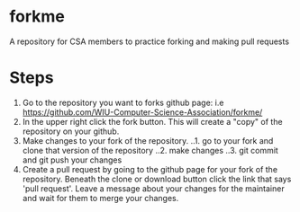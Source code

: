 # forkme
A repository for CSA members to practice forking and making pull requests


# Steps

1. Go to the repository you want to forks github page: i.e https://github.com/WIU-Computer-Science-Association/forkme/
2. In the upper right click the fork button. This will create a "copy" of the repository on your github. 
3. Make changes to your fork of the repository. 
..1. go to your fork and clone that version of the repository
..2. make changes
..3. git commit and git push your changes
4. Create a pull request by going to the github page for your fork of the repository.  Beneath the clone or download button click the link that says 'pull request'. Leave a message about your changes for the maintainer and wait for them to merge your changes.

